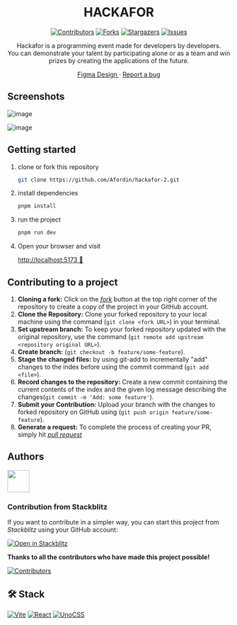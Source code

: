 <div align="center">

# HACKAFOR

[![Contributors][contributors-shield]][contributors-url]
[![Forks][forks-shield]][forks-url]
[![Stargazers][stars-shield]][stars-url]
[![Issues][issues-shield]][issues-url]

Hackafor is a programming event made for developers by developers.
<br />
You can demonstrate your talent by participating alone or as a team and win prizes by creating the applications of the future.

[Figma Design
](https://www.figma.com/file/oB8OIzcBcSUIBXDmmp46mb/Variety-Designs?type=design&node-id=1203-960&mode=design&t=MtKYUyZD2jwNeTxp-0) · [Report a bug](https://github.com/Afordin/hackafor-2/issues)

</div>

## Screenshots

![image](https://github.com/jarrisondev/hackafor-2/assets/62910118/46a63f8c-4b59-453b-a2fd-d3f12f854673)

![image](https://github.com/jarrisondev/hackafor-2/assets/62910118/19e32117-2118-4a26-908e-469e3a478755)



## Getting started

1. clone or fork this repository

   ```sh
   git clone https://github.com/Afordin/hackafor-2.git
   ```

2. install dependencies

   ```bash
   pnpm install
   ```

3. run the project
   ```bash
   pnpm run dev
   ```
4. Open your browser and visit

   [http://localhost:5173 🌺](http://localhost:5173)

## Contributing to a project

1. **Cloning a fork:**
   Click on the [_fork_](https://github.com/Afordin/hackafor-2/fork) button at the top right corner of the repository to create a copy of the project in your GitHub account.
2. **Clone the Repository:** Clone your forked repository to your local machine using the command (`git clone <fork URL>`) in your terminal.
3. **Set upstream branch:** To keep your forked repository updated with the original repository, use the command (`git remote add upstream <repository original URL>`).
4. **Create branch:** (`git checkout -b feature/some-feature`).
5. **Stage the changed files:** by using git-add to incrementally "add" changes to the index before using the commit command (`git add <file>`).
6. **Record changes to the repository:** Create a new commit containing the current contents of the index and the given log message describing the changes(`git commit -m 'Add: some feature'`).
7. **Submit your Contribution:** Upload your branch with the changes to forked repository on GitHub using (`git push origin feature/some-feature`).
8. **Generate a request:** To complete the process of creating your PR, simply hit [_pull request_](https://github.com/Afordin/hackafor-2/pulls)

## Authors

<a href="https://github.com/afordigital">
   <img width="50px" src="https://avatars.githubusercontent.com/u/43246362?v=4" />
</a>

### Contribution from Stackblitz

If you want to contribute in a simpler way, you can start this project from _Stackblitz_ using your GitHub account:

[![Open in Stackblitz](https://developer.stackblitz.com/img/open_in_stackblitz.svg)](https://stackblitz.com/github/Afordin/hackafor-2)

**Thanks to all the contributors who have made this project possible!**

[![Contributors](https://contrib.rocks/image?repo=Afordin/hackafor-2)](https://github.com/Afordin/hackafor-2/graphs/contributors)

## 🛠️ Stack

[![Vite][vite-badge]][vite-url]
[![React][react-badge]][react-url]
[![UnoCSS][unocss-badge]][unocss-url]

[contributors-shield]: https://img.shields.io/github/contributors/Afordin/hackafor-2.svg?style=for-the-badge
[contributors-url]: https://github.com/Afordin/hackafor-2/graphs/contributors
[forks-shield]: https://img.shields.io/github/forks/Afordin/hackafor-2.svg?style=for-the-badge
[forks-url]: https://github.com/Afordin/hackafor-2/network/members
[stars-shield]: https://img.shields.io/github/stars/Afordin/hackafor-2.svg?style=for-the-badge
[stars-url]: https://github.com/Afordin/hackafor-2/stargazers
[issues-shield]: https://img.shields.io/github/issues/Afordin/hackafor-2.svg?style=for-the-badge
[issues-url]: https://github.com/Afordin/hackafor-2/issues
[vite-url]: https://vitejs.dev/
[react-url]: https://reactjs.org/
[unocss-url]: https://unocss.dev/
[vite-badge]: https://img.shields.io/badge/Vite-fff?style=for-the-badge&logo=vite&logoColor=333
[react-badge]: https://img.shields.io/badge/React-61DAFB?style=for-the-badge&logo=react&logoColor=333
[unocss-badge]: https://img.shields.io/badge/UnoCSS-fff?style=for-the-badge&logo=unocss&logoColor=333
